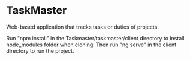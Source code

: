 # TaskMaster
Web-based application that tracks tasks or duties of projects.

Run "npm install" in the Taskmaster/taskmaster/client directory to install node_modules folder when cloning.
Then run "ng serve" in the client directory to run the project.
